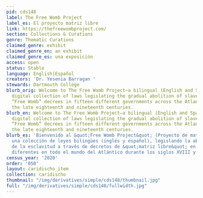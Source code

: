 ```yaml
---
pid: cds148
label: The Free Womb Project
label_es: El proyecto matriz libre
link: https://thefreewombproject.com/
section: Collections & Curations
genre: Thematic Curations
claimed_genre: exhibit
claimed_genre_en: an exhibit
claimed_genre_es: una exposición
access: open
status: Stable
language: English|Español
creators: 'Dr. Yesenia Barragan '
stewards: Dartmouth College
blurb_orig: Welcome to The Free Womb Project—a bilingual (English and Spanish-language),
  digital collection of laws legislating the gradual abolition of slavery through
  “Free Womb” decrees in fifteen different governments across the Atlantic World during
  the late eighteenth and nineteenth centuries.
blurb_en: Welcome to The Free Womb Project—a bilingual (English and Spanish-language),
  digital collection of laws legislating the gradual abolition of slavery through
  “Free Womb” decrees in fifteen different governments across the Atlantic World during
  the late eighteenth and nineteenth centuries.
blurb_es: 'Bienvenido al &quot;Free Womb Project&quot; (Proyecto de matriz libre):
  una colección de leyes bilingües (inglés y español), legislando la abolición gradual
  de la esclavitud a través de decretos de &quot;matriz libre&quot; en quince gobiernos
  diferentes en todo el mundo del Atlántico durante los siglos XVIII y XIX.'
census_year: '2020'
order: '050'
layout: caridischo_item
collection: caridischo
thumbnail: "/img/derivatives/simple/cds148/thumbnail.jpg"
full: "/img/derivatives/simple/cds148/fullwidth.jpg"
---
```

